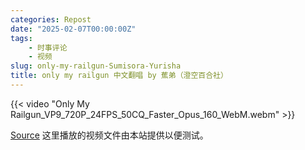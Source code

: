 ```yaml
---
categories: Repost
date: "2025-02-07T00:00:00Z"
tags:
    - 时事评论
    - 视频
slug: only-my-railgun-Sumisora-Yurisha
title: only my railgun 中文翻唱 by 蕉弟（澄空百合社）
---
```


{{< video "Only My Railgun_VP9_720P_24FPS_50CQ_Faster_Opus_160_WebM.webm" >}}

[Source](https://www.youtube.com/watch?v=WY-9UHAwNh8) 这里播放的视频文件由本站提供以便测试。

